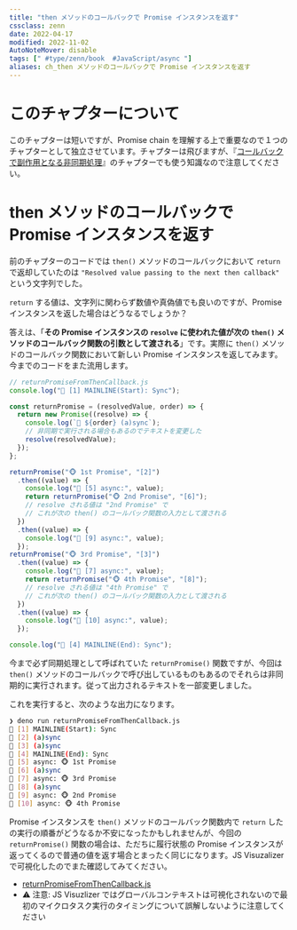 ```yaml
---
title: "then メソッドのコールバックで Promise インスタンスを返す"
cssclass: zenn
date: 2022-04-17
modified: 2022-11-02
AutoNoteMover: disable
tags: [" #type/zenn/book  #JavaScript/async "]
aliases: ch_then メソッドのコールバックで Promise インスタンスを返す
---
```


# このチャプターについて

このチャプターは短いですが、Promise chain を理解する上で重要なので１つのチャプターとして独立させています。チャプターは飛びますが、『[コールバックで副作用となる非同期処理](10-epasync-dont-use-side-effect)』のチャプターでも使う知識なので注意してください。

# then メソッドのコールバックで Promise インスタンスを返す

前のチャプターのコードでは `then()` メソッドのコールバックにおいて `return` で返却していたのは `"Resolved value passing to the next then callback"` という文字列でした。

`return` する値は、文字列に関わらず数値や真偽値でも良いのですが、Promise インスタンスを返した場合はどうなるでしょうか？

答えは、「**その Promise インスタンスの `resolve` に使われた値が次の `then()` メソッドのコールバック関数の引数として渡される**」です。実際に `then()` メソッドのコールバック関数において新しい Promise インスタンスを返してみます。今までのコードをまた流用します。

```js
// returnPromiseFromThenCallback.js
console.log("🦖 [1] MAINLINE(Start): Sync");

const returnPromise = (resolvedValue, order) => {
  return new Promise((resolve) => {
    console.log(`👻 ${order} (a)sync`);
    // 非同期で実行される場合もあるのでテキストを変更した
    resolve(resolvedValue);
  });
};

returnPromise("🐵 1st Promise", "[2]")
  .then((value) => {
    console.log("👦 [5] async:", value);
    return returnPromise("🐵 2nd Promise", "[6]");
    // resolve される値は "2nd Promise" で
    // これが次の then() のコールバック関数の入力として渡される
  })
  .then((value) => {
    console.log("👦 [9] async:", value);
  });
returnPromise("🐵 3rd Promise", "[3]")
  .then((value) => {
    console.log("👦 [7] async:", value);
    return returnPromise("🐵 4th Promise", "[8]");
    // resolve される値は "4th Promise" で
    // これが次の then() のコールバック関数の入力として渡される
  })
  .then((value) => {
    console.log("👦 [10] async:", value);
  });

console.log("🦖 [4] MAINLINE(End): Sync");
```

今まで必ず同期処理として呼ばれていた `returnPromise()` 関数ですが、今回は `then()` メソッドのコールバックで呼び出しているものもあるのでそれらは非同期的に実行されます。従って出力されるテキストを一部変更しました。

これを実行すると、次のような出力になります。

```sh
❯ deno run returnPromiseFromThenCallback.js
🦖 [1] MAINLINE(Start): Sync
👻 [2] (a)sync
👻 [3] (a)sync
🦖 [4] MAINLINE(End): Sync
👦 [5] async: 🐵 1st Promise
👻 [6] (a)sync
👦 [7] async: 🐵 3rd Promise
👻 [8] (a)sync
👦 [9] async: 🐵 2nd Promise
👦 [10] async: 🐵 4th Promise
```

Promise インスタンスを `then()` メソッドのコールバック関数内で `return` したの実行の順番がどうなるか不安になったかもしれませんが、今回の `returnPromise()` 関数の場合は、ただちに履行状態の Promise インスタンスが返ってくるので普通の値を返す場合とまったく同じになります。JS Visuzalizer で可視化したのでまた確認してみてください。

- [returnPromiseFromThenCallback.js](https://www.jsv9000.app/?code=Ly8gcmV0dXJuUHJvbWlzZUZyb21UaGVuQ2FsbGJhY2suanMKY29uc29sZS5sb2coIlsxXSBNQUlOTElORShTdGFydCk6IHN5bmMiKTsKCmNvbnN0IHJldHVyblByb21pc2UgPSAocmVzb2x2ZWRWYWx1ZSwgb3JkZXIpID0%2BIHsKICByZXR1cm4gbmV3IFByb21pc2UoKHJlc29sdmUpID0%2BIHsKICAgIGNvbnNvbGUubG9nKGAke29yZGVyfSAoYSlzeW5jYCk7CiAgICByZXNvbHZlKHJlc29sdmVkVmFsdWUpOwogIH0pOwp9OwoKcmV0dXJuUHJvbWlzZSgiMXN0IFByb21pc2UiLCAiWzJdIikKICAudGhlbigodmFsdWUpID0%2BIHsKICAgIGNvbnNvbGUubG9nKCJbNV0gYXN5bmM6IiwgdmFsdWUpOwogICAgcmV0dXJuIHJldHVyblByb21pc2UoIjJuZCBQcm9taXNlIiwgIls2XSIpOwogIH0pCiAgLnRoZW4oKHZhbHVlKSA9PiB7CiAgICBjb25zb2xlLmxvZygiWzldIGFzeW5jOiIsIHZhbHVlKTsKICB9KTsKcmV0dXJuUHJvbWlzZSgiM3JkIFByb21pc2UiLCAiWzNdIikKICAudGhlbigodmFsdWUpID0%2BIHsKICAgIGNvbnNvbGUubG9nKCJbN10gYXN5bmM6IiwgdmFsdWUpOwogICAgcmV0dXJuIHJldHVyblByb21pc2UoIjR0aCBQcm9taXNlIiwgIls4XSIpOwogIH0pCiAgLnRoZW4oKHZhbHVlKSA9PiB7CiAgICBjb25zb2xlLmxvZygiWzEwXSBhc3luYzoiLCB2YWx1ZSk7CiAgfSk7Cgpjb25zb2xlLmxvZygiWzRdIE1BSU5MSU5FKEVuZCk6IHN5bmMiKTsK)
- ⚠️ 注意: JS Visuzlizer ではグローバルコンテキストは可視化されないので最初のマイクロタスク実行のタイミングについて誤解しないように注意してください
